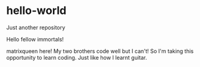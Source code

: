 # hello-world
Just another repository

Hello fellow immortals!

matrixqueen here! My two brothers code well but I can't! So I'm taking this opportunity to learn coding.
Just like how I learnt guitar.
